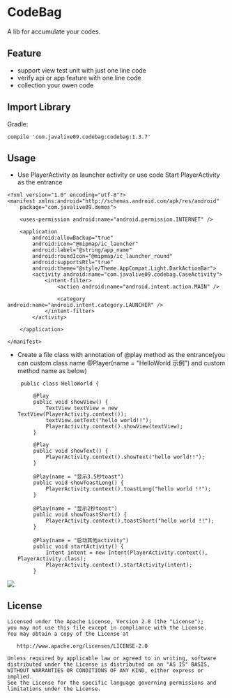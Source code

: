 CodeBag
======

A lib for accumulate your codes.


Feature
--------
- support view test unit with just one line code
- verify api or app feature with one line code
- collection your owen code



Import Library
--------

Gradle:
```
compile 'com.javalive09.codebag:codebag:1.3.7'
```

Usage
---------------------
-  Use PlayerActivity as launcher activity or use code Start PlayerActivity as the entrance
```
<?xml version="1.0" encoding="utf-8"?>
<manifest xmlns:android="http://schemas.android.com/apk/res/android"
    package="com.javalive09.demos">

    <uses-permission android:name="android.permission.INTERNET" />

    <application
        android:allowBackup="true"
        android:icon="@mipmap/ic_launcher"
        android:label="@string/app_name"
        android:roundIcon="@mipmap/ic_launcher_round"
        android:supportsRtl="true"
        android:theme="@style/Theme.AppCompat.Light.DarkActionBar">
        <activity android:name="com.javalive09.codebag.CaseActivity">
            <intent-filter>
                <action android:name="android.intent.action.MAIN" />

                <category android:name="android.intent.category.LAUNCHER" />
            </intent-filter>
        </activity>

    </application>

</manifest>

```
-  Create a file class with annotation of @play method as the entrance(you can custom class name  @Player(name = "HelloWorld 示例") and custom method name as below)

        public class HelloWorld {
        
            @Play
            public void showView() {
                TextView textView = new TextView(PlayerActivity.context());
                textView.setText("hello world!!");
                PlayerActivity.context().showView(textView);
            }
        
            @Play
            public void showText() {
                PlayerActivity.context().showText("hello world!!");
            }
        
            @Play(name = "显示3.5秒toast")
            public void showToastLong() {
                PlayerActivity.context().toastLong("hello world !!");
            }
        
            @Play(name = "显示2秒toast")
            public void showToastShort() {
                PlayerActivity.context().toastShort("hello world !!");
            }
        
            @Play(name = "启动其他activity")
            public void startActivity() {
                Intent intent = new Intent(PlayerActivity.context(), PlayerActivity.class);
                PlayerActivity.context().startActivity(intent);
            }

![](http://peter-1254131086.file.myqcloud.com/code-helloword-2018-01132130.jpg)

License
-------

    Licensed under the Apache License, Version 2.0 (the "License");
    you may not use this file except in compliance with the License.
    You may obtain a copy of the License at

       http://www.apache.org/licenses/LICENSE-2.0

    Unless required by applicable law or agreed to in writing, software
    distributed under the License is distributed on an "AS IS" BASIS,
    WITHOUT WARRANTIES OR CONDITIONS OF ANY KIND, either express or implied.
    See the License for the specific language governing permissions and
    limitations under the License.
    
